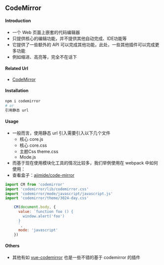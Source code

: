 ## CodeMirror

#### Introduction
* 一个 Web 页面上嵌套的代码编辑器
* 只提供核心的编辑功能，并不提供其他自动完成、IDE功能等
* 它提供了一些额外的 API 可以完成其他功能，此处，一些其他插件可以完成更多功能
* 例如缩进、高亮等，完全不在话下


#### Related Url
* [CodeMirror](https://codemirror.net)


#### Installation
```bash
npm i codemirror
# or
引用静态 url
```

#### Usage
* 一般而言，使用静态 url 引入需要引入以下几个文件
    * 核心 core.js
    * 核心 core.css
    * 主题Css theme.css
    * Mode.js
* 而基于现在使用模块化工具的情况比较多，我们举例使用在 webpack 中如何使用：
* 查看盒子：[ajimide/code-mirror](https://ajimide.github.io/key-main/#/code-mirror)

```js
import CM from 'codemirror'
import 'codemirror/lib/codemirror.css'
import 'codemirror/mode/javascript/javascript.js'
import 'codemirror/theme/3024-day.css'

    CM(document.body, {
      value: `function foo () {
        window.alert('foo')
      }
      `,
      mode: 'javascript'
    })
```

#### Others

* 其他有如 [vue-codemirror](https://github.com/surmon-china/vue-codemirror) 也是一些不错的基于 codemirror 的插件


